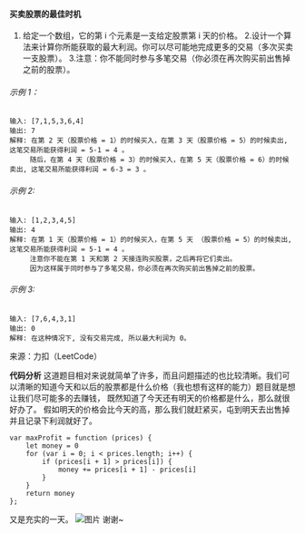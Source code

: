 #### 买卖股票的最佳时机

1. 给定一个数组，它的第 i 个元素是一支给定股票第 i 天的价格。 2.设计一个算法来计算你所能获取的最大利润。你可以尽可能地完成更多的交易（多次买卖一支股票）。 3.注意：你不能同时参与多笔交易（你必须在再次购买前出售掉之前的股票）。

###### 示例 1：

```
输入: [7,1,5,3,6,4]
输出: 7
解释: 在第 2 天（股票价格 = 1）的时候买入，在第 3 天（股票价格 = 5）的时候卖出, 这笔交易所能获得利润 = 5-1 = 4 。
     随后，在第 4 天（股票价格 = 3）的时候买入，在第 5 天（股票价格 = 6）的时候卖出, 这笔交易所能获得利润 = 6-3 = 3 。
```

###### 示例 2:

```
输入: [1,2,3,4,5]
输出: 4
解释: 在第 1 天（股票价格 = 1）的时候买入，在第 5 天 （股票价格 = 5）的时候卖出, 这笔交易所能获得利润 = 5-1 = 4 。
     注意你不能在第 1 天和第 2 天接连购买股票，之后再将它们卖出。
     因为这样属于同时参与了多笔交易，你必须在再次购买前出售掉之前的股票。
```

###### 示例 3:

```
输入: [7,6,4,3,1]
输出: 0
解释: 在这种情况下, 没有交易完成, 所以最大利润为 0。
```

来源：力扣（LeetCode）

**代码分析**
这道题目相对来说就简单了许多，而且问题描述的也比较清晰。我们可以清晰的知道今天和以后的股票都是什么价格（我也想有这样的能力）题目就是想让我们尽可能多的去赚钱，
既然知道了今天还有明天的价格都是什么，那么就很好办了。 假如明天的价格会比今天的高，那么我们就赶紧买，屯到明天去出售掉并且记录下利润就好了。

```
var maxProfit = function (prices) {
    let money = 0
    for (var i = 0; i < prices.length; i++) {
        if (prices[i + 1] > prices[i]) {
            money += prices[i + 1] - prices[i]
        }
    }
    return money
};
```

又是充实的一天。
![图片](https://github.com/w-joker/leetcode-javascript/blob/master/image/16ef406ec8b2c55f.gif)
谢谢~
